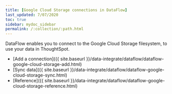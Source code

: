 ```yaml
---
title: [Google Cloud Storage connections in DataFlow]
last_updated: 7/07/2020
toc: true
sidebar: mydoc_sidebar
permalink: /:collection/:path.html
---
```

DataFlow enables you to connect to the Google Cloud Storage filesystem, to use your data in ThoughtSpot.

- [Add a connection]({{ site.baseurl }}/data-integrate/dataflow/dataflow-google-cloud-storage-add.html)
- [Sync data]({{ site.baseurl }}/data-integrate/dataflow/dataflow-google-cloud-storage-sync.html)
- [Reference]({{ site.baseurl }}/data-integrate/dataflow/dataflow-google-cloud-storage-reference.html)
